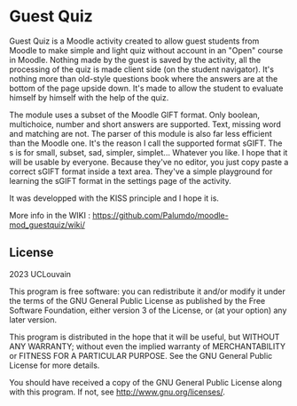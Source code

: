 # Guest Quiz #

Guest Quiz is a Moodle activity created to allow guest students from Moodle to make simple and light quiz without account in an "Open" course in Moodle.
Nothing made by the guest is saved by the activity, all the processing of the quiz is made client side (on the student navigator).
It's nothing more than old-style questions book where the answers are at the bottom of the page upside down. 
It's made to allow the student to evaluate himself by himself with the help of the quiz.

The module uses a subset of the Moodle GIFT format. Only boolean, multichoice, number and short answers are supported. Text, missing word and matching are not.
The parser of this module is also far less efficient than the Moodle one. It's the reason I call the supported format sGIFT. The s is for small, subset, sad, simpler, simplet... Whatever you like.
I hope that it will be usable by everyone. Because they've no editor, you just copy paste a correct sGIFT format inside a text area. They've a simple playground for learning the sGIFT format in the settings page of the activity.

It was developped with the KISS principle and I hope it is.

More info in the WIKI : <https://github.com/Palumdo/moodle-mod_guestquiz/wiki/>

## License ##

2023 UCLouvain

This program is free software: you can redistribute it and/or modify it under
the terms of the GNU General Public License as published by the Free Software
Foundation, either version 3 of the License, or (at your option) any later
version.

This program is distributed in the hope that it will be useful, but WITHOUT ANY
WARRANTY; without even the implied warranty of MERCHANTABILITY or FITNESS FOR A
PARTICULAR PURPOSE.  See the GNU General Public License for more details.

You should have received a copy of the GNU General Public License along with
this program.  If not, see <http://www.gnu.org/licenses/>.